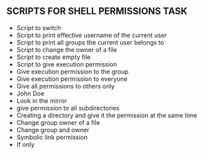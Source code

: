 ## SCRIPTS FOR SHELL PERMISSIONS TASK
* Script to switch
* Script to print effective username of the current user
* Script to print all groups the current user belongs to
* Script to change the owner of a file
* Script to create empty file
* Script to give execution permission
* Give execution permission to the group
* Give execution permission to everyone
* Give all permissions to others only
* John Doe
* Look in the mirror
* give permission to all subdirectories
* Creating a directory and give it the permission at the same time
* Change group owner of a file
* Change group and owner
* Symbolic link permission
* If only
